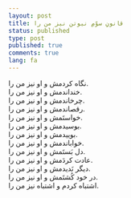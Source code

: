 ```yaml
---
layout: post
title: قانونِ سوّمِ نیوتن نیز من را
status: published
type: post
published: true
comments: true
lang: fa
---
```



<p class="justify">

نگاه کردمش و او نیز من را.
<br>
 خنداندمش و او نیز من را.
 <br>
 چرخاندمش و او نیز من را.
 <br>
 رقصاندمش و او نیز من را.
 <br>
 خواستَمش و او نیز من را.
 <br>
 بوسیدمش و او نیز من را.
 <br>
 بوییدمش و او نیز من را.
 <br>
 خواباندمش و او نیز من را.
 <br>
 دل بَستَمش و او نیز من را.
 <br>
 عادت کردَمش و او نیز من را.
 <br>
 دیگر نَدیدمش و او نیز من را.
 <br>
 در خود کُشتَمش و او نیز من را.
 <br>
 اشتباه کردم و اشتباه نیز من را.


</p>
